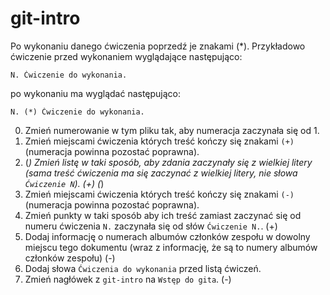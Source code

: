 # git-intro

Po wykonaniu danego ćwiczenia poprzedź je znakami (*).
Przykładowo ćwiczenie przed wykonaniem wyglądające następująco:
```
N. Ćwiczenie do wykonania.
```
po wykonaniu ma wyglądać następująco:
```
N. (*) Ćwiczenie do wykonania.
```

0. Zmień numerowanie w tym pliku tak, aby numeracja zaczynała się od 1.
1. Zmień miejscami ćwiczenia których treść kończy się znakami `(+)` (numeracja powinna pozostać poprawna).
2. (*) Zmień listę w taki sposób, aby zdania zaczynały się z wielkiej litery (sama treść ćwiczenia ma się zaczynać z wielkiej litery, nie słowa `Ćwiczenie N`). (+) (*)
3. Zmień miejscami ćwiczenia których treść kończy się znakami `(-)` (numeracja powinna pozostać poprawna).
4. Zmień punkty w taki sposób aby ich treść zamiast zaczynać się od numeru ćwiczenia `N.` zaczynała się od słów `Ćwiczenie N.`. (+)
5. Dodaj informację o numerach albumów członków zespołu w dowolny miejscu tego dokumentu (wraz z informację, że są to numery albumów członków zespołu) (-)
6. Dodaj słowa `Ćwiczenia do wykonania` przed listą ćwiczeń.
7. Zmień nagłówek z `git-intro` na `Wstęp do gita`. (-)

